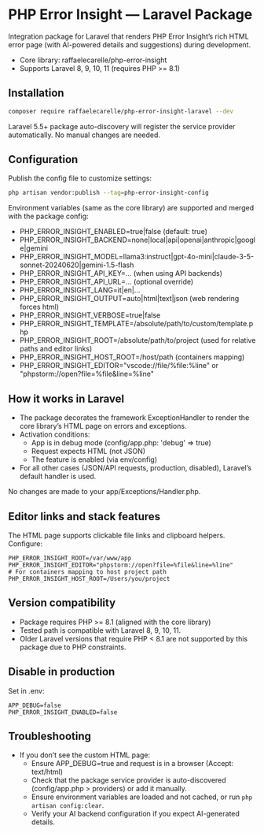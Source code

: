 # PHP Error Insight — Laravel Package

Integration package for Laravel that renders PHP Error Insight’s rich HTML error page (with AI-powered details and suggestions) during development.

- Core library: raffaelecarelle/php-error-insight
- Supports Laravel 8, 9, 10, 11 (requires PHP >= 8.1)

## Installation

```bash
composer require raffaelecarelle/php-error-insight-laravel --dev
```

Laravel 5.5+ package auto-discovery will register the service provider automatically. No manual changes are needed.

## Configuration

Publish the config file to customize settings:

```bash
php artisan vendor:publish --tag=php-error-insight-config
```

Environment variables (same as the core library) are supported and merged with the package config:

- PHP_ERROR_INSIGHT_ENABLED=true|false (default: true)
- PHP_ERROR_INSIGHT_BACKEND=none|local|api|openai|anthropic|google|gemini
- PHP_ERROR_INSIGHT_MODEL=llama3:instruct|gpt-4o-mini|claude-3-5-sonnet-20240620|gemini-1.5-flash
- PHP_ERROR_INSIGHT_API_KEY=... (when using API backends)
- PHP_ERROR_INSIGHT_API_URL=... (optional override)
- PHP_ERROR_INSIGHT_LANG=it|en|...
- PHP_ERROR_INSIGHT_OUTPUT=auto|html|text|json (web rendering forces html)
- PHP_ERROR_INSIGHT_VERBOSE=true|false
- PHP_ERROR_INSIGHT_TEMPLATE=/absolute/path/to/custom/template.php
- PHP_ERROR_INSIGHT_ROOT=/absolute/path/to/project (used for relative paths and editor links)
- PHP_ERROR_INSIGHT_HOST_ROOT=/host/path (containers mapping)
- PHP_ERROR_INSIGHT_EDITOR="vscode://file/%file:%line" or "phpstorm://open?file=%file&line=%line"

## How it works in Laravel

- The package decorates the framework ExceptionHandler to render the core library’s HTML page on errors and exceptions.
- Activation conditions:
  - App is in debug mode (config/app.php: 'debug' => true)
  - Request expects HTML (not JSON)
  - The feature is enabled (via env/config)
- For all other cases (JSON/API requests, production, disabled), Laravel’s default handler is used.

No changes are made to your app/Exceptions/Handler.php.

## Editor links and stack features

The HTML page supports clickable file links and clipboard helpers. Configure:

```env
PHP_ERROR_INSIGHT_ROOT=/var/www/app
PHP_ERROR_INSIGHT_EDITOR="phpstorm://open?file=%file&line=%line"
# For containers mapping to host project path
PHP_ERROR_INSIGHT_HOST_ROOT=/Users/you/project
```

## Version compatibility

- Package requires PHP >= 8.1 (aligned with the core library)
- Tested path is compatible with Laravel 8, 9, 10, 11.
- Older Laravel versions that require PHP < 8.1 are not supported by this package due to PHP constraints.

## Disable in production

Set in .env:

```env
APP_DEBUG=false
PHP_ERROR_INSIGHT_ENABLED=false
```

## Troubleshooting

- If you don’t see the custom HTML page:
  - Ensure APP_DEBUG=true and request is in a browser (Accept: text/html)
  - Check that the package service provider is auto-discovered (config/app.php > providers) or add it manually.
  - Ensure environment variables are loaded and not cached, or run `php artisan config:clear`.
  - Verify your AI backend configuration if you expect AI-generated details.
